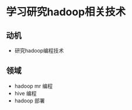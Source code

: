 学习研究hadoop相关技术
======================

## 动机

* 研究hadoop编程技术

## 领域

* hadoop mr 编程
* hive 编程
* hadoop  部署

